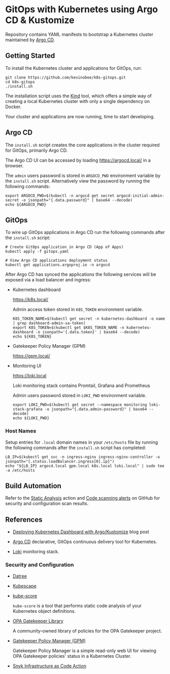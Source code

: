 # GitOps with Kubernetes using Argo CD & Kustomize

Repository contains YAML manifests to bootstrap a Kubernetes cluster maintained by [Argo CD](https://argoproj.github.io/cd/).

## Getting Started

To install the Kubernetes cluster and applications for GitOps, run:

```shell
git clone https://github.com/kevinobee/k8s-gitops.git
cd k8s-gitops
./install.sh
```

The installation script uses the [Kind](https://kind.sigs.k8s.io/) tool, which offers a simple way of creating a local Kubernetes cluster with only a single dependency on Docker.

Your cluster and applications are now running, time to start developing.

## Argo CD

The `install.sh` script creates the core applications in the cluster required for GitOps, primarily Argo CD.

The Argo CD UI can be accessed by loading <https://argocd.local/> in a browser.

The `admin` users password is stored in `ARGOCD_PWD` environment variable by the `install.sh` script. Alternatively view the password by running the following commands:

```shell
export ARGOCD_PWD=$(kubectl -n argocd get secret argocd-initial-admin-secret -o jsonpath="{.data.password}" | base64 --decode)
echo ${ARGOCD_PWD}
```

## GitOps

To wire up GitOps applications in Argo CD run the following commands after the `install.sh` script:

```shell
# Create GitOps application in Argo CD (App of Apps)
kubectl apply -f gitops.yaml

# View Argo CD applications deployment status
kubectl get applications.argoproj.io -n argocd
```

After Argo CD has synced the applications the following services will be exposed via a load balancer and ingress:

* Kubernetes dashboard

  <https://k8s.local/>

  Admin access token stored in `K8S_TOKEN` environment variable.

  ```shell
  K8S_TOKEN_NAME=$(kubectl get secret -n kubernetes-dashboard -o name | grep dashboard-admin-sa-token)
  export K8S_TOKEN=$(kubectl get $K8S_TOKEN_NAME -n kubernetes-dashboard -o jsonpath='{.data.token}' | base64 --decode)
  echo ${K8S_TOKEN}
  ```

* Gatekeeper Policy Manager (GPM)

  <https://gpm.local/>

* Monitoring UI

  <https://loki.local>

  Loki monitoring stack contains Promtail, Grafana and Prometheus

  Admin users password stored in `LOKI_PWD` environment variable.

  ```shell
  export LOKI_PWD=$(kubectl get secret --namespace monitoring loki-stack-grafana -o jsonpath="{.data.admin-password}" | base64 --decode)
  echo ${LOKI_PWD}
  ```

### Host Names

Setup entries for `.local` domain names in your `/etc/hosts` file by running the following commands after the `install.sh` script has completed:

```shell
LB_IP=$(kubectl get svc -n ingress-nginx ingress-nginx-controller -o jsonpath="{.status.loadBalancer.ingress[0].ip}")
echo "${LB_IP} argocd.local gpm.local k8s.local loki.local" | sudo tee -a /etc/hosts
```

## Build Automation

Refer to the [Static Analysis](https://github.com/kevinobee/k8s-gitops/actions/workflows/static-analysis.yml) action and [Code scanning alerts](https://github.com/kevinobee/k8s-gitops/security/code-scanning) on GitHub for security and configuration scan results.

## References

* [Deploying Kubernetes Dashboard with Argo/Kustomize](https://www.frakkingsweet.com/deploying-kubernetes-dashboard-with-argo-kustomize/) blog post

* [Argo CD](https://argoproj.github.io/cd/) declarative, GitOps continuous delivery tool for Kubernetes.

* [Loki](https://grafana.com/oss/loki/) monitoring stack.

### Security and Configuration

* [Datree](https://www.datree.io/)

* [Kubescape](https://hub.armo.cloud/docs)

* [kube-score](https://github.com/zegl/kube-score)

  `kube-score` is a tool that performs static code analysis of your Kubernetes object definitions.

* [OPA Gatekeeper Library](https://github.com/open-policy-agent/gatekeeper-library)

  A community-owned library of policies for the OPA Gatekeeper project.

* [Gatekeeper Policy Manager (GPM)](https://github.com/sighupio/gatekeeper-policy-manager)

  Gatekeeper Policy Manager is a simple read-only web UI for viewing OPA Gatekeeper policies' status in a Kubernetes Cluster.

* [Snyk Infrastructure as Code Action](https://github.com/snyk/actions/tree/master/iac)
